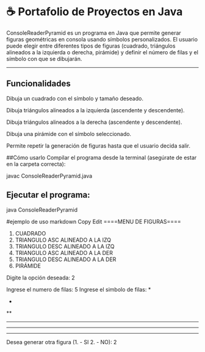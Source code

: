 # ☕ Portafolio de Proyectos en Java

ConsoleReaderPyramid es un programa en Java que permite generar figuras geométricas en consola usando símbolos personalizados.
El usuario puede elegir entre diferentes tipos de figuras (cuadrado, triángulos alineados a la izquierda o derecha, pirámide) y definir el número de filas y el símbolo con que se dibujarán.


---

## Funcionalidades
Dibuja un cuadrado con el símbolo y tamaño deseado.

Dibuja triángulos alineados a la izquierda (ascendente y descendente).

Dibuja triángulos alineados a la derecha (ascendente y descendente).

Dibuja una pirámide con el símbolo seleccionado.

Permite repetir la generación de figuras hasta que el usuario decida salir.

##Cómo usarlo
Compilar el programa desde la terminal (asegúrate de estar en la carpeta correcta):

javac ConsoleReaderPyramid.java

## Ejecutar el programa:
 
java ConsoleReaderPyramid

#ejemplo de uso
markdown
Copy
Edit
====MENU DE FIGURAS====

1. CUADRADO
2. TRIANGULO ASC ALINEADO A LA IZQ
3. TRIANGULO DESC ALINEADO A LA IZQ
4. TRIANGULO ASC ALINEADO A LA DER
5. TRIANGULO DESC ALINEADO A LA DER
6. PIRÁMIDE

Digite la opción deseada: 2

Ingrese el numero de filas: 5
Ingrese el simbolo de filas: *

*

**

***

****

*****

Desea generar otra figura (1. - SI 2. - NO): 2